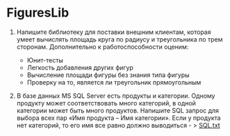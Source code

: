 # FiguresLib

1) Напишите библиотеку для поставки внешним клиентам, которая умеет вычислять площадь круга по радиусу и 
   треугольника по трем сторонам. Дополнительно к работоспособности оценим:
   - Юнит-тесты
   - Легкость добавления других фигур
   - Вычисление площади фигуры без знания типа фигуры
   - Проверку на то, является ли треугольник прямоугольным

2) В базе данных MS SQL Server есть продукты и категории. Одному продукту может соответствовать много категорий, 
   в одной категории может быть много продуктов. Напишите SQL запрос для выбора всех пар «Имя продукта – Имя категории». 
   Если у продукта нет категорий, то его имя все равно должно выводиться - > [SQL.txt](https://github.com/lego92/FiguresLib/blob/master/SQL.txt) 
